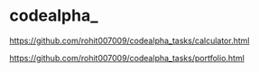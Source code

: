 # codealpha_
https://github.com/rohit007009/codealpha_tasks/calculator.html





https://github.com/rohit007009/codealpha_tasks/portfolio.html
